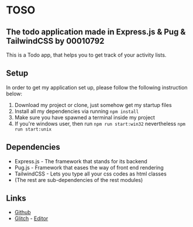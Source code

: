 # TOSO
## The todo application made in Express.js & Pug & TailwindCSS by 00010792

This is a Todo app, that helps you to get track of your activity lists.

## Setup

In order to get my application set up, please follow the following instruction below:

1. Download my project or clone, just somehow get my startup files
2. Install all my dependencies via running `npm install`
3. Make sure you have spawned a terminal inside my project
4. If you're windows user, then run `npm run start:win32` nevertheless `npm run start:unix`

## Dependencies

- Express.js - The framework that stands for its backend
- Pug.js - Framework that eases the way of front end rendering
- TailwindCSS - Lets you type all your css codes as html classes
- (The rest are sub-dependencies of the rest modules)

## Links

- [Github](https://github.com/00010792/wt.coursework2)
- [Glitch](https://wt-coursework-2.glitch.me) - [Editor](https://glitch.com/edit/#!/wt-coursework-2)